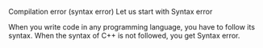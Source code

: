 Compilation error (syntax error)
Let us start with Syntax error

When you write code in any programming language, you have to follow its syntax. When the syntax of C++ is not followed, you get Syntax error.
